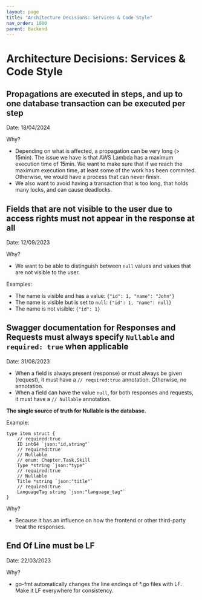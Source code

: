 ```yaml
---
layout: page
title: "Architecture Decisions: Services & Code Style"
nav_order: 1000
parent: Backend
---
```


# Architecture Decisions: Services & Code Style


## Propagations are executed in steps, and up to one database transaction can be executed per step

Date: 18/04/2024

Why?
- Depending on what is affected, a propagation can be very long (> 15min). The issue we have is that AWS Lambda has a maximum execution time of 15min. We want to make sure that if we reach the maximum execution time, at least some of the work has been commited. Otherwise, we would have a process that can never finish.
- We also want to avoid having a transaction that is too long, that holds many locks, and can cause deadlocks.

## Fields that are not visible to the user due to access rights must not appear in the response at all

Date: 12/09/2023

Why?
- We want to be able to distinguish between `null` values and values that are not visible to the user.

Examples:
- The name is visible and has a value: `{"id": 1, "name": "John"}`
- The name is visible but is set to `null`: `{"id": 1, "name": null}`
- The name is not visible: `{"id": 1}`


## Swagger documentation for Responses and Requests must always specify `Nullable` and `required: true` when applicable

Date: 31/08/2023

- When a field is always present (response) or must always be given (request), it must have a `// required:true` annotation. Otherwise, no annotation.
- When a field can have the value `null`, for both responses and requests, it must have a `// Nullable` annotation.

**The single source of truth for Nullable is the database.**

Example:
```
type item struct {
	// required:true
	ID int64 `json:"id,string"`
	// required:true
	// Nullable
	// enum: Chapter,Task,Skill
	Type *string `json:"type"`
	// required:true
	// Nullable
	Title *string `json:"title"`
	// required:true
	LanguageTag string `json:"language_tag"`
}
```

Why?
- Because it has an influence on how the frontend or other third-party treat the responses.


## End Of Line must be LF

Date: 22/03/2023

Why?
- go-fmt automatically changes the line endings of *.go files with LF. Make it LF everywhere for consistency.
